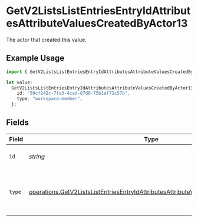 # GetV2ListsListEntriesEntryIdAttributesAttributeValuesCreatedByActor13

The actor that created this value.

## Example Usage

```typescript
import { GetV2ListsListEntriesEntryIdAttributesAttributeValuesCreatedByActor13 } from "attio-js/models/operations/getv2listslistentriesentryidattributesattributevalues.js";

let value:
  GetV2ListsListEntriesEntryIdAttributesAttributeValuesCreatedByActor13 = {
    id: "50cf242c-7fa3-4cad-87d0-75b1af71c57b",
    type: "workspace-member",
  };
```

## Fields

| Field                                                                                                                                                                                        | Type                                                                                                                                                                                         | Required                                                                                                                                                                                     | Description                                                                                                                                                                                  |
| -------------------------------------------------------------------------------------------------------------------------------------------------------------------------------------------- | -------------------------------------------------------------------------------------------------------------------------------------------------------------------------------------------- | -------------------------------------------------------------------------------------------------------------------------------------------------------------------------------------------- | -------------------------------------------------------------------------------------------------------------------------------------------------------------------------------------------- |
| `id`                                                                                                                                                                                         | *string*                                                                                                                                                                                     | :heavy_minus_sign:                                                                                                                                                                           | An ID to identify the actor.                                                                                                                                                                 |
| `type`                                                                                                                                                                                       | [operations.GetV2ListsListEntriesEntryIdAttributesAttributeValuesCreatedByActorType13](../../models/operations/getv2listslistentriesentryidattributesattributevaluescreatedbyactortype13.md) | :heavy_minus_sign:                                                                                                                                                                           | The type of actor. [Read more information on actor types here](/docs/actors).                                                                                                                |